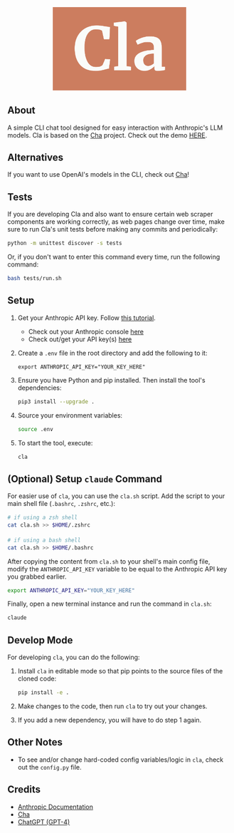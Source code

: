 <p align="center">
    <img width="300" src="./assets/logo.png">
</p>

## About

A simple CLI chat tool designed for easy interaction with Anthropic's LLM models. Cla is based on the [Cha](https://github.com/MehmetMHY/cha) project. Check out the demo [HERE](https://x.com/mehmet_mhy/status/1806670338908209352).

## Alternatives

If you want to use OpenAI's models in the CLI, check out [Cha](https://github.com/MehmetMHY/cha)!

## Tests

If you are developing Cla and also want to ensure certain web scraper components are working correctly, as web pages change over time, make sure to run Cla's unit tests before making any commits and periodically:

```bash
python -m unittest discover -s tests
```

Or, if you don't want to enter this command every time, run the following command:

```bash
bash tests/run.sh
```

## Setup

1. Get your Anthropic API key. Follow [this tutorial](https://docs.anthropic.com/en/docs/quickstart).
    - Check out your Anthropic console [here](https://docs.anthropic.com/en/docs/console.anthropic.com)
    - Check out/get your API key(s) [here](https://console.anthropic.com/settings/keys)

2. Create a `.env` file in the root directory and add the following to it:
    ```env
    export ANTHROPIC_API_KEY="YOUR_KEY_HERE"
    ```

3. Ensure you have Python and pip installed. Then install the tool's dependencies:
    ```bash
    pip3 install --upgrade .
    ```

4. Source your environment variables:
    ```bash
    source .env
    ```

5. To start the tool, execute:
    ```bash
    cla
    ```

## (Optional) Setup `claude` Command

For easier use of `cla`, you can use the `cla.sh` script. Add the script to your main shell file (`.bashrc`, `.zshrc`, etc.):

```bash
# if using a zsh shell
cat cla.sh >> $HOME/.zshrc

# if using a bash shell
cat cla.sh >> $HOME/.bashrc
```

After copying the content from `cla.sh` to your shell's main config file, modify the `ANTHROPIC_API_KEY` variable to be equal to the Anthropic API key you grabbed earlier.

```bash
export ANTHROPIC_API_KEY="YOUR_KEY_HERE"
```

Finally, open a new terminal instance and run the command in `cla.sh`:

```bash
claude
```

## Develop Mode

For developing `cla`, you can do the following:

1. Install `cla` in editable mode so that pip points to the source files of the cloned code:

    ```bash
    pip install -e .
    ```

2. Make changes to the code, then run `cla` to try out your changes.

3. If you add a new dependency, you will have to do step 1 again.

## Other Notes

- To see and/or change hard-coded config variables/logic in `cla`, check out the `config.py` file.

## Credits

- [Anthropic Documentation](https://docs.anthropic.com/)
- [Cha](https://github.com/MehmetMHY/cha)
- [ChatGPT (GPT-4)](https://chat.openai.com/)


